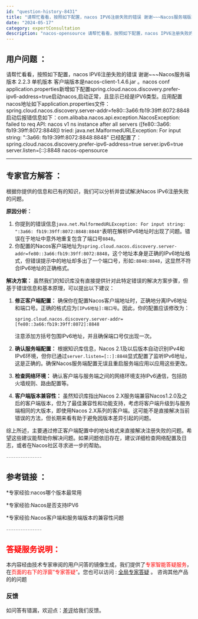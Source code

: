 ```yaml
---
id: "question-history-8431"
title: "请帮忙看看，按照如下配置，nacos IPV6注册失败的错误 谢谢~~~Nacos服务端版本  2.2.3 单机版本  客户端版本是nacos-client-1.4.6.jar 。nacos conf application.properties新增如下配置spring.cloud.nacos.discovery.prefer-ipv6-address=true启动nacos,启动正常，且显示已经是IPV6类型。应用配置nacos地址如下application.properties文件：spring.cloud.nacos.discovery.server-addr=fe80::3a66:fb19:39ff:8072:8848启动后报错信息如下：com.alibaba.nacos.api.exception.NacosException: failed to req API: nacos v1 ns instance after all servers ([fe80::3a66: fb19:39ff:8072:8848]) tried: java.net.MalformedURLException: For input string: :3a66: fb19:39ff:8072:8848:8848 已经配置了：spring.cloud.nacos.discovery.prefer-ipv6-address=true server.ipv6=true server.listen=[::]:8848 nacos-opensource"
date: "2024-05-17"
category: expertConsultation
description: "nacos-opensource 请帮忙看看，按照如下配置，nacos IPV6注册失败的错误 谢谢~~~Nacos服务端版本  2.2.3 单机版本  客户端版本是nacos-client-1.4.6.jar 。nacos conf application.properties新增如下配置spring.cloud.nacos.discovery.prefer-ipv6-address=true启动nacos,启动正常，且显示已经是IPV6类型。应用配置nacos地址如下application.properties文件：spring.cloud.nacos.discovery.server-addr=fe80::3a66:fb19:39ff:8072:8848启动后报错信息如下：com.alibaba.nacos.api.exception.NacosException: failed to req API: nacos v1 ns instance after all servers ([fe80::3a66: fb19:39ff:8072:8848]) tried: java.net.MalformedURLException: For input string: :3a66: fb19:39ff:8072:8848:8848 已经配置了：spring.cloud.nacos.discovery.prefer-ipv6-address=true server.ipv6=true server.listen=[::]:8848"
---
```


## 用户问题 ： 
 请帮忙看看，按照如下配置，nacos IPV6注册失败的错误 谢谢~~~Nacos服务端版本  2.2.3 单机版本  客户端版本是nacos-client-1.4.6.jar 。nacos conf application.properties新增如下配置spring.cloud.nacos.discovery.prefer-ipv6-address=true启动nacos,启动正常，且显示已经是IPV6类型。应用配置nacos地址如下application.properties文件：spring.cloud.nacos.discovery.server-addr=fe80::3a66:fb19:39ff:8072:8848启动后报错信息如下：com.alibaba.nacos.api.exception.NacosException: failed to req API: nacos v1 ns instance after all servers ([fe80::3a66: fb19:39ff:8072:8848]) tried: java.net.MalformedURLException: For input string: ":3a66: fb19:39ff:8072:8848:8848" 已经配置了：spring.cloud.nacos.discovery.prefer-ipv6-address=true server.ipv6=true server.listen=[::]:8848 nacos-opensource 

---------------
## 专家官方解答 ：

根据你提供的信息和已有的知识，我们可以分析并尝试解决Nacos IPv6注册失败的问题。

**原因分析：**
1. 你提到的错误信息`java.net.MalformedURLException: For input string: ":3a66: fb19:39ff:8072:8848:8848"`表明在解析IPv6地址时出现了问题。错误在于地址中意外地重复包含了端口号`8848`。
2. 你配置的Nacos客户端地址为`spring.cloud.nacos.discovery.server-addr=fe80::3a66:fb19:39ff:8072:8848`，这个地址本身是正确的IPv6地址格式，但错误提示中的地址却多出了一个端口号，形如`:8848:8848`，这显然不符合IPv6地址的正确格式。

**解决方案：**
虽然我们的知识库没有直接提供针对此特定错误的解决方案步骤，但基于错误信息和基本原理，可以提出以下建议：

1. **修正客户端配置：** 确保你在配置Nacos客户端地址时，正确地分离IPv6地址和端口号。正确的格式应为`[IPv6地址]:端口号`。因此，你的配置应该修改为：
   ```properties
   spring.cloud.nacos.discovery.server-addr=[fe80::3a66:fb19:39ff:8072]:8848
   ```
   注意添加方括号包围IPv6地址，并且确保端口号仅出现一次。

2. **确认服务端配置：** 根据知识库信息，Nacos 2.1及以后版本自动识别IPv4和IPv6环境，但你已通过`server.listen=[::]:8848`显式配置了监听IPv6地址，这是正确的。确保Nacos服务端配置无误且重启服务端应用以应用这些更改。

3. **检查网络环境：** 确认客户端与服务端之间的网络环境支持IPv6通信，包括防火墙规则、路由配置等。

4. **客户端版本兼容性：** 虽然知识库指出Nacos 2.X服务端兼容Nacos1.2.0及之后的客户端版本，但为了最佳兼容性和功能支持，考虑将客户端升级到与服务端相同的大版本，即使用Nacos 2.X系列的客户端。这可能不是直接解决当前错误的方法，但长期来看有助于避免因版本差异引起的问题。

综上所述，主要通过修正客户端配置中的地址格式来直接解决注册失败的问题。希望这些建议能帮助你解决问题。如果问题依旧存在，建议详细检查网络配置及日志，或者在Nacos社区寻求进一步的帮助。


<font color="#949494">---------------</font> 


## 参考链接 ：

*专家经验:nacos哪个版本最常用 
 
 *专家经验:Nacos是否支持IPV6 
 
 *专家经验:Nacos客户端和服务端版本的兼容性问题 


 <font color="#949494">---------------</font> 
 


## <font color="#FF0000">答疑服务说明：</font> 

本内容经由技术专家审阅的用户问答的镜像生成，我们提供了<font color="#FF0000">专家智能答疑服务</font>，在<font color="#FF0000">页面的右下的浮窗”专家答疑“</font>。您也可以访问 : [全局专家答疑](https://opensource.alibaba.com/chatBot) 。 咨询其他产品的的问题

### 反馈
如问答有错漏，欢迎点：[差评](https://ai.nacos.io/user/feedbackByEnhancerGradePOJOID?enhancerGradePOJOId=13652)给我们反馈。
